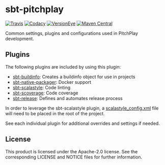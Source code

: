 sbt-pitchplay
=============

[![Travis](https://img.shields.io/travis/pitchplay/sbt-pitchplay.svg?style=flat-square)](https://travis-ci.org/pitchplay/sbt-pitchplay)
[![Codacy](https://img.shields.io/codacy/4e20f68b914641798bc8adb76c2ec6de.svg?style=flat-square)](https://www.codacy.com/app/pitchplay/sbt-pitchplay)
[![VersionEye](https://img.shields.io/versioneye/d/user/projects/55749c0e33633400230000a7.svg?style=flat-square)](https://www.versioneye.com/user/projects/55749c0e33633400230000a7)
[![Maven Central](https://img.shields.io/maven-central/v/io.pitchplay/sbt-pitchplay.svg?style=flat-square)]()

Common settings, plugins and configurations used in PitchPlay development.

Plugins
-------

The following plugins are included by using this plugin:

  * [sbt-buildinfo]: Creates a buildinfo object for use in projects
  * [sbt-native-packager]: Docker support
  * [sbt-scalastyle]: Code linting
  * [sbt-scoverage]: Code coverage
  * [sbt-release]: Defines and automates release process

In order to leverage the sbt-scalastyle plugin, a [scalastyle_config.xml] file
will need to be placed in the root of the project.

See each individual plugin for additional overrides and settings if needed.

License
-------

This product is licensed under the Apache-2.0 license. See the corresponding
LICENSE and NOTICE files for further information.

[scalastyle_config.xml]: http://www.scalastyle.org/scalastyle_config.xml
[sbt-release]: https://github.com/sbt/sbt-release
[sbt-scalastyle]: https://github.com/scalastyle/scalastyle-sbt-plugin
[sbt-scoverage]: https://github.com/scoverage/sbt-scoverage
[sbt-native-packager]: https://github.com/sbt/sbt-native-packager
[sbt-buildinfo]: https://github.com/sbt/sbt-buildinfo

